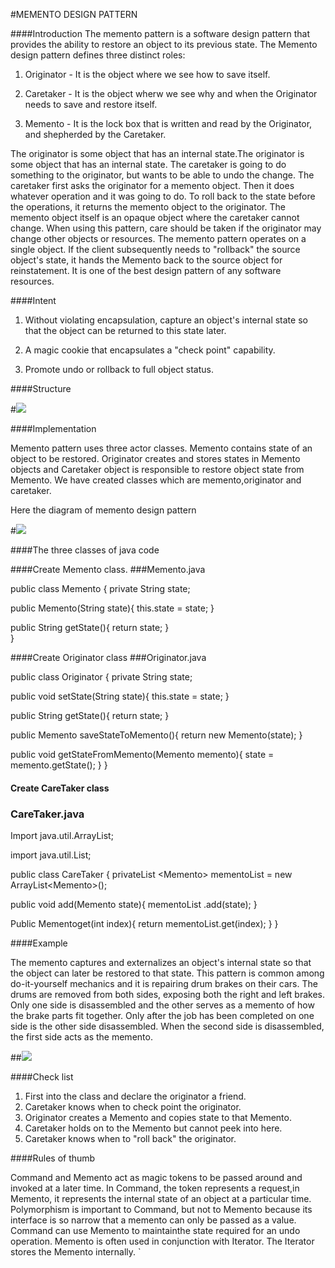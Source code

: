
#MEMENTO DESIGN PATTERN

####Introduction
The memento pattern is a software design pattern that provides the ability to restore an object to its previous state. The Memento design pattern defines three distinct roles:

1.  Originator - It is the object where we see how to save itself.

2. Caretaker - It is the object wherw we see why and when the Originator needs to save and restore itself.

3. Memento - It is the lock box that is written and read by the Originator, and shepherded by the Caretaker. 

The originator is some object that has an internal state.The originator is some object that has an internal state. The caretaker is going to do something to the originator, but wants to be able to undo the change. The caretaker first asks the originator for a memento object. Then it does whatever operation and it was going to do. To roll back to the state before the operations, it returns the memento object to the originator. The memento object itself is an opaque object where the caretaker cannot change. When using this pattern, care should be taken if the originator may change other objects or resources. The memento pattern operates on a single object. If the client subsequently needs to "rollback" the source object's state, it hands the Memento back to the source object for reinstatement. It is one of the best design pattern of any software resources.


####Intent

1. Without violating encapsulation, capture an object's internal state so that the object can be returned to this state later.

2. A magic cookie that encapsulates a "check point" capability.

3. Promote undo or rollback to full object status.


####Structure

#![](imgs/20170404-225214.png)


####Implementation

Memento pattern uses three actor classes. Memento contains state of an object to be restored. Originator creates and stores states in Memento objects and Caretaker object is responsible to restore object state from Memento. We have created classes which are memento,originator and caretaker.


Here the diagram of memento design pattern


#![](imgs/20170404-225725.png)

####The three classes of java code


####Create Memento class.
###Memento.java

public class Memento {
   private String state;

   public Memento(String state){
      this.state = state;
   }

   public String getState(){
      return state;
   }	
}


####Create Originator class
###Originator.java

public class Originator {
   private String state;

   public void setState(String state){
      this.state = state;
   }

   public String getState(){
      return state;
   }

   public Memento saveStateToMemento(){
     return new Memento(state);
   }
   
   public void getStateFromMemento(Memento memento){
      state = memento.getState();
   }
}
   

   
####   Create CareTaker class
###   CareTaker.java
   
Import java.util.ArrayList;

import java.util.List;

public class CareTaker {
   privateList <<Memento>Memento> mementoList = new ArrayList<<Memento>Memento>();

   public void add(Memento state){
      mementoList .add(state);
   }

   Public Mementoget(int index){
      return mementoList.get(index);
   }
}



####Example

The memento captures and externalizes an object's internal state so that the object can later be restored to that state. This pattern is common among do-it-yourself mechanics and it is repairing drum brakes on their cars. The drums are removed from both sides, exposing both the right and left brakes. Only one side is disassembled and the other serves as a memento of how the brake parts fit together. Only after the job has been completed on one side is the other side disassembled. When the second side is disassembled, the first side acts as the memento.

##![](imgs/20170404-231900.png)

####Check list
1. First into the class and declare the originator a friend.
3. Caretaker knows when to check point the originator.
4. Originator creates a Memento and copies state to that Memento.
5. Caretaker holds on to the Memento but cannot peek into here.
6. Caretaker knows when to "roll back" the originator.


####Rules of thumb

Command and Memento act as magic tokens to be passed around and invoked at a later time. In Command, the token represents a request,in Memento, it represents the internal state of an object at a particular time. Polymorphism is important to Command, but not to Memento because its interface is so narrow that a memento can only be passed as a value. Command can use Memento to maintainthe state required for an undo operation. Memento is often used in conjunction with Iterator. The Iterator stores the Memento internally.
`


